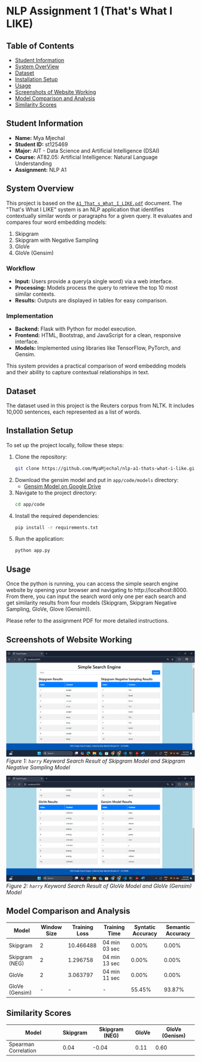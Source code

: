 # NLP Assignment 1 (That's What I LIKE)
## Table of Contents
- [Student Information](#student-information)
- [System OverView](#system-overview)
- [Dataset](#dataset)
- [Installation Setup](#installation-setup)
- [Usage](#usage)
- [Screenshots of Website Working](#screenshots-of-website-working)
- [Model Comparison and Analysis](#model-comparison-and-analysis)
- [Similarity Scores](#similarity-scores)

## Student Information
- **Name:** Mya Mjechal
- **Student ID:** st125469
- **Major:** AIT - Data Science and Artificial Intelligence (DSAI)
- **Course:** AT82.05: Artificial Intelligence: Natural Language Understanding
- **Assignment:** NLP A1

## System Overview
This project is based on the [`A1_That_s_What_I_LIKE.pdf`](https://github.com/MyaMjechal/nlp-a1-thats-what-i-like/blob/main/A1_That_s_What_I_LIKE.pdf) document. The "That's What I LIKE" system is an NLP application that identifies contextually similar words or paragraphs for a given query. It evaluates and compares four word embedding models:
1. Skipgram
2. Skipgram with Negative Sampling
3. GloVe
4. GloVe (Gensim)

### Workflow
- **Input:** Users provide a query(a single word) via a web interface.
- **Processing:** Models process the query to retrieve the top 10 most similar contexts.
- **Results:** Outputs are displayed in tables for easy comparison.

### Implementation
- **Backend:** Flask with Python for model execution.
- **Frontend:** HTML, Bootstrap, and JavaScript for a clean, responsive interface.
- **Models:** Implemented using libraries like TensorFlow, PyTorch, and Gensim.

This system provides a practical comparison of word embedding models and their ability to capture contextual relationships in text.

## Dataset
The dataset used in this project is the Reuters corpus from NLTK. It includes 10,000 sentences, each represented as a list of words.

## Installation Setup
To set up the project locally, follow these steps:

1. Clone the repository:
    ```bash
    git clone https://github.com/MyaMjechal/nlp-a1-thats-what-i-like.git
    ```
2. Download the gensim model and put in `app/code/models` directory:
    - [Gensim Model on Google Drive](https://drive.google.com/file/d/1lbzkpc0_H19jULC5eJDxDAVY61qAQl6L/view?usp=sharing)
3. Navigate to the project directory:
    ```bash
    cd app/code
    ```
4. Install the required dependencies:
    ```bash
    pip install -r requirements.txt
    ```
5. Run the application:
    ```bash
    python app.py
    ```

## Usage
Once the python is running, you can access the simple search engine website by opening your browser and navigating to http://localhost:8000. From there, you can input the search word only one per each search and get similarity results from four models (Skipgram, Skipgram Negative Sampling, GloVe, Glove (Gensim)).

Please refer to the assignment PDF for more detailed instructions.

## Screenshots of Website Working
![Website Screenshot 1](images/web_1.png)
_Figure 1: `harry` Keyword Search Result of Skipgram Model and Skipgram Negative Sampling Model_

![Website Screenshot 2](images/web_2.png)
_Figure 2: `harry` Keyword Search Result of GloVe Model and GloVe (Gensim) Model_

## Model Comparison and Analysis
| Model          | Window Size | Training Loss | Training Time | Syntatic Accuracy | Semantic Accuracy |
|----------------|-------------|---------------|---------------|-------------------|-------------------|
| Skipgram        | 2        | 10.466488          | 04 min 03 sec          | 0.00%              | 0.00%              |
| Skipgram (NEG)        | 2        | 1.296758          | 04 min 13 sec          | 0.00%              | 0.00%              |
| GloVe        | 2        | 3.063797          | 04 min 11 sec          | 0.00%              | 0.00%              |
| GloVe (Gensim)        | -        | -          | -          | 55.45%              | 93.87%              |

## Similarity Scores
| Model          | Skipgram | Skipgram (NEG) | GloVe | GloVe (Genism) |
|----------------|-------------|---------------|---------------|-------------------|
| Spearman Correlation        | 0.04        | -0.04          | 0.11          | 0.60              |

